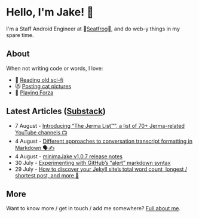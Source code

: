 # Hello, I'm Jake! 👋

I'm a Staff Android Engineer at 🐸[Seatfrog](https://seatfrog.com/)🐸, and do web-y things in my spare time. 

## About

When not writing code or words, I love:
* 🚀 [Reading old sci-fi](https://www.goodreads.com/jakesteam)
* 😻 [Posting cat pictures](https://www.instagram.com/jakeleeuk/)
* 🚗 [Playing Forza](https://account.xbox.com/en-gb/profile?gamertag=JakeLeeUK)

## Latest Articles ([Substack](https://jakeweeklee.substack.com))

<!-- feed start -->
- 7 August - [Introducing “The Jerma List™️”, a list of 70+ Jerma-related YouTube channels 📺](https://blog.jakelee.co.uk/jerma-fan-channel-list/)
- 4 August - [Different approaches to conversation transcript formatting in Markdown 🗣️✍️](https://blog.jakelee.co.uk/markdown-conversation-formatting/)
- 4 August - [minimaJake v1.0.7 release notes](https://minima.jakelee.co.uk/v1.0.7/)
- 30 July - [Experimenting with GitHub’s “alert” markdown syntax](https://blog.jakelee.co.uk/github-alert-experiments/)
- 29 July - [How to discover your Jekyll site’s total word count, longest / shortest post, and more 🔡](https://blog.jakelee.co.uk/calculating-jekyll-blog-word-count-and-more/)
<!-- feed end -->

## More

Want to know more / get in touch / add me somewhere? [Full about me](https://jakelee.co.uk/about/).
